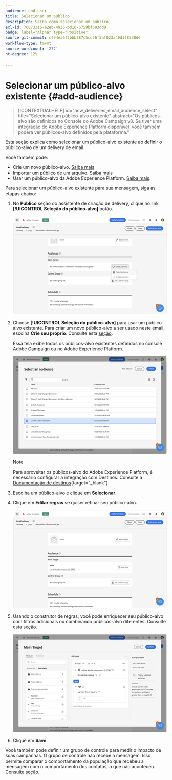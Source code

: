```yaml
---
audience: end-user
title: Selecionar um público
description: Saiba como selecionar um público
exl-id: 76873315-a2eb-4936-bd10-6759bf603dd0
badge: label="Alpha" type="Positive"
source-git-commit: cf94ea6f5bbb287c5cd56f5af023a40d1f8538d6
workflow-type: tm+mt
source-wordcount: '272'
ht-degree: 12%

---
```



# Selecionar um público-alvo existente {#add-audience}

>[!CONTEXTUALHELP]
>id="acw_deliveries_email_audience_select"
>title="Selecionar um público-alvo existente"
>abstract="Os públicos-alvo são definidos no Console do Adobe Campaign v8. Se tiver uma integração do Adobe Experience Platform disponível, você também poderá ver públicos-alvo definidos pela plataforma."

Esta seção explica como selecionar um público-alvo existente ao definir o público-alvo de um delivery de email.

Você também pode:

* Crie um novo público-alvo. [Saiba mais](segment-builder.md)
* Importar um público de um arquivo. [Saiba mais](import-audience.md)
* Usar um público-alvo da Adobe Experience Platform. [Saiba mais](aep-audience.md).


Para selecionar um público-alvo existente para sua mensagem, siga as etapas abaixo:

1. No **Público** seção do assistente de criação de delivery, clique no link **[!UICONTROL Seleção do público-alvo]** botão.

   ![](assets/create-audience.png)

1. Choose **[!UICONTROL Seleção do público-alvo]** para usar um público-alvo existente. Para criar um novo público-alvo a ser usado neste email, escolha **Crie seu próprio**. Consulte esta [seção](segment-builder.md).

   Essa tela exibe todos os públicos-alvo existentes definidos no console Adobe Campaign ou no Adobe Experience Platform.

   ![](assets/create-audience2.png)

   >[!NOTE]
   >
   >Para aproveitar os públicos-alvo do Adobe Experience Platform, é necessário configurar a integração com Destinos. Consulte a [Documentação de destinos](https://experienceleague.adobe.com/docs/experience-platform/destinations/home.html?lang=pt-BR){target="_blank"}.

1. Escolha um público-alvo e clique em **Selecionar**.

1. Clique em **Editar regras** se quiser refinar seu público-alvo.

   ![](assets/create-audience3.png)

1. Usando o construtor de regras, você pode enriquecer seu público-alvo com filtros adicionais ou combinando públicos-alvo diferentes. Consulte esta [seção](segment-builder.md).

   ![](assets/create-audience4.png)

1. Clique em **Save**.

Você também pode definir um grupo de controle para medir o impacto de suas campanhas. O grupo de controle não recebe a mensagem. Isso permite comparar o comportamento da população que recebeu a mensagem com o comportamento dos contatos, o que não aconteceu. Consulte [seção](control-group.md).